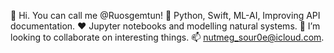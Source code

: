 👋 Hi. You can call me @Ruosgemtun!
👀 Python, Swift, ML-AI, Improving API documentation.
❤️ Jupyter notebooks and modelling natural systems.
🐝 I’m looking to collaborate on interesting things.
📫 nutmeg_sour0e@icloud.com.

<!---
Ruosgemtun/Ruosgemtun is a ✨ special ✨ repository because its `README.md` (this file) appears on your GitHub profile.
You can click the Preview link to take a look at your changes.
--->

